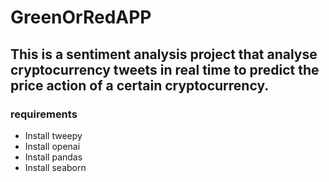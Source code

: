 # GreenOrRedAPP

## This is a sentiment analysis project that analyse cryptocurrency tweets in real time to predict the price action of a certain cryptocurrency.
  
### requirements

 - Install  tweepy
 - Install  openai
 - Install pandas
 - Install seaborn

